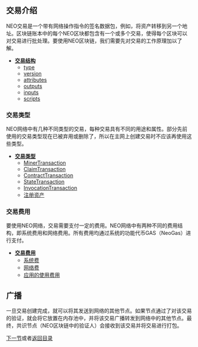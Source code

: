 ## 交易介绍
NEO交易是一个带有网络操作指令的签名数据包，例如，将资产转移到另一个地址。区块链账本中的每个NEO区块都包含有一个或多个交易，使得每个区块可以对交易进行批处理。要使用NEO区块链，我们需要先对交易的工作原理加以了解。

- **[交易结构](transactions.md)**
  - [type](transactions.md#type)
  - [version](transactions.md#version)
  - [attributes](transactions.md#attributes)
  - [outputs](transactions.md#outputs)
  - [inputs](transactions.md#inputs)
  - [scripts](transactions.md#scripts)

### 交易类型
NEO网络中有几种不同类型的交易，每种交易具有不同的用途和属性。部分先前使用的交易类型现在已被弃用或删除了，所以在主网上创建交易时不应该再使用这些类型。

- **[交易类型](types.md)**
  - [MinerTransaction](types.md#minertransaction)
  - [ClaimTransaction](types.md#claimtransaction)
  - [ContractTransaction](types.md#contracttransaction)
  - [StateTransaction](types.md#statetransaction)
  - [InvocationTransaction](types.md#invocationtransaction)
  - [注册资产](types.md#registering-assets)

### 交易费用
要使用NEO网络，交易需要支付一定的费用。NEO网络中有两种不同的费用结构，即系统费用和网络费用。所有费用均通过系统的功能代币GAS（NeoGas）进行支付。

- **[交易费用](fees.md)**
  - [系统费](fees.md#system-fees)
  - [网络费](fees.md#network-fees)
  - [应用的使用费用](fees.md#utility-fee-in-applications)

## 广播
一旦交易创建完成，就可以将其发送到网络的其他节点。如果节点通过了对该交易的验证，就会将它放置在内存池中，并将该交易广播转发到网络中的其他节点。最终，共识节点（NEO区块链中的验证人）会接收到该交易并将交易进行打包。

[下一节](2-NEO交易结构.md)或者[返回目录](README.md#目录)